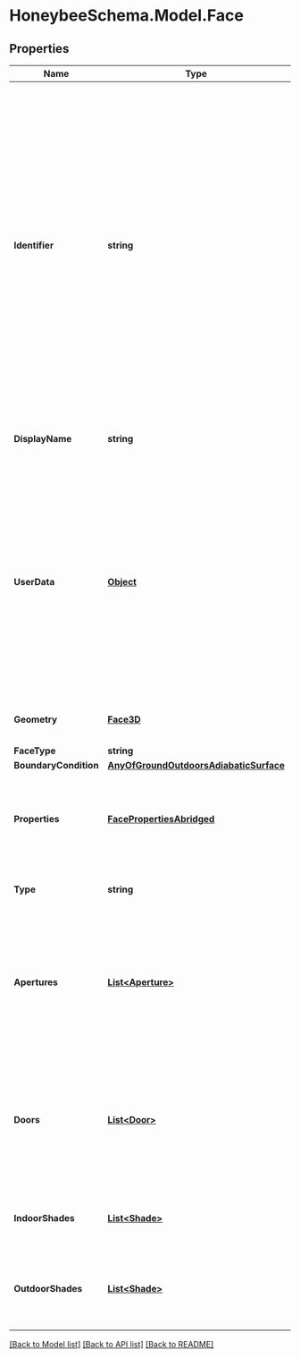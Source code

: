 
# HoneybeeSchema.Model.Face

## Properties

Name | Type | Description | Notes
------------ | ------------- | ------------- | -------------
**Identifier** | **string** | Text string for a unique object ID. This identifier remains constant as the object is mutated, copied, and serialized to different formats (eg. dict, idf, rad). This identifier is also used to reference the object across a Model. It must be &lt; 100 characters and not contain any spaces or special characters. | 
**DisplayName** | **string** | Display name of the object with no character restrictions. | [optional] 
**UserData** | [**Object**](.md) | Optional dictionary of user data associated with the object.All keys and values of this dictionary should be of a standard data type to ensure correct serialization of the object (eg. str, float, int, list). | [optional] 
**Geometry** | [**Face3D**](Face3D.md) | Planar Face3D for the geometry. | 
**FaceType** | **string** |  | 
**BoundaryCondition** | [**AnyOfGroundOutdoorsAdiabaticSurface**](AnyOfGroundOutdoorsAdiabaticSurface.md) |  | 
**Properties** | [**FacePropertiesAbridged**](FacePropertiesAbridged.md) | Extension properties for particular simulation engines (Radiance, EnergyPlus). | 
**Type** | **string** |  | [optional] [readonly] [default to "Face"]
**Apertures** | [**List&lt;Aperture&gt;**](Aperture.md) | Apertures assigned to this Face. Should be coplanar with this Face and completely within the boundary of the Face to be valid. | [optional] 
**Doors** | [**List&lt;Door&gt;**](Door.md) | Doors assigned to this Face. Should be coplanar with this Face and completely within the boundary of the Face to be valid. | [optional] 
**IndoorShades** | [**List&lt;Shade&gt;**](Shade.md) | Shades assigned to the interior side of this object. | [optional] 
**OutdoorShades** | [**List&lt;Shade&gt;**](Shade.md) | Shades assigned to the exterior side of this object (eg. balcony, overhang). | [optional] 

[[Back to Model list]](../README.md#documentation-for-models)
[[Back to API list]](../README.md#documentation-for-api-endpoints)
[[Back to README]](../README.md)


